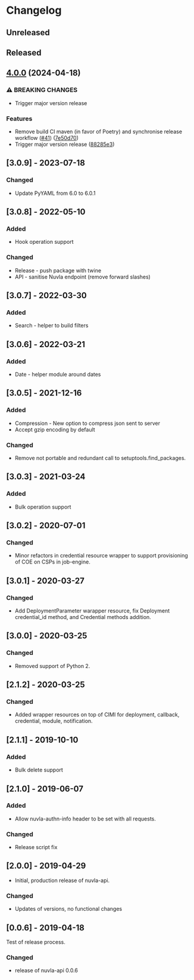 # Changelog

## Unreleased

## Released

## [4.0.0](https://github.com/nuvla/python-library/compare/3.0.9...4.0.0) (2024-04-18)


### ⚠ BREAKING CHANGES

* Trigger major version release

### Features

* Remove build CI maven (in favor of Poetry) and synchronise release workflow ([#41](https://github.com/nuvla/python-library/issues/41)) ([7e50d70](https://github.com/nuvla/python-library/commit/7e50d70077779786e40c888d15c069146ffb8c9c))
* Trigger major version release ([88285e3](https://github.com/nuvla/python-library/commit/88285e3cbc4102cc090f031e18723ea7cc58549b))

## [3.0.9] - 2023-07-18

### Changed

- Update PyYAML from 6.0 to 6.0.1

## [3.0.8] - 2022-05-10

### Added

- Hook operation support

### Changed

- Release - push package with twine
- API - sanitise Nuvla endpoint (remove forward slashes)

## [3.0.7] - 2022-03-30

### Added

- Search - helper to build filters

## [3.0.6] - 2022-03-21

### Added

- Date - helper module around dates

## [3.0.5] - 2021-12-16

### Added

- Compression - New option to compress json sent to server
- Accept gzip encoding by default

### Changed

- Remove not portable and redundant call to setuptools.find_packages.

## [3.0.3] - 2021-03-24

### Added

- Bulk operation support

## [3.0.2] - 2020-07-01

### Changed

- Minor refactors in credential resource wrapper to support provisioning of COE
  on CSPs in job-engine.

## [3.0.1] - 2020-03-27

### Changed

- Add DeploymentParameter warapper resource, fix Deployment credential_id
  method, and Credential methods addition.

## [3.0.0] - 2020-03-25

### Changed

- Removed support of Python 2.

## [2.1.2] - 2020-03-25

### Changed

- Added wrapper resources on top of CIMI for deployment, callback, credential,
  module, notification.

## [2.1.1] - 2019-10-10

### Added

- Bulk delete support

## [2.1.0] - 2019-06-07

### Added

- Allow nuvla-authn-info header to be set with all requests.

### Changed

- Release script fix

## [2.0.0] - 2019-04-29

- Initial, production release of nuvla-api.

### Changed

- Updates of versions, no functional changes

## [0.0.6] - 2019-04-18

Test of release process.

### Changed

- release of nuvla-api 0.0.6
